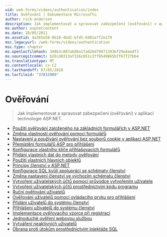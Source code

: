 ```yaml
---
uid: web-forms/videos/authentication/index
title: Ověřování | Dokumentace Microsoftu
author: rick-anderson
description: Jak implementovat a spravovat zabezpečení (ověřování) v aplikaci technologie ASP.NET.
ms.author: aspnetcontent
ms.date: 10/05/2011
ms.assetid: 4a365e58-9b18-4bd2-bfd5-6981e7f2e179
msc.legacyurl: /web-forms/videos/authentication
msc.type: chapter
ms.openlocfilehash: 340b3c807abd8a1fa026d79971303bf29e4aedf3
ms.sourcegitcommit: b28cd0313af316c051c2ff8549865bff67f2fbb4
ms.translationtype: MT
ms.contentlocale: cs-CZ
ms.lasthandoff: 07/05/2018
ms.locfileid: "37833909"
---
```

<a name="authentication"></a>Ověřování
====================
> Jak implementovat a spravovat zabezpečení (ověřování) v aplikaci technologie ASP.NET.


- [Použití ověřování založeného na základních formulářích v ASP.NET](using-basic-forms-authentication-in-aspnet.md)
- [Změna vlastností ověřování pomocí formulářů](how-to-change-the-forms-authentication-properties.md)
- [Nastavení a používání ověřování bez souborů cookie v aplikaci ASP.NET](how-to-setup-and-use-cookie-less-authentication-in-an-aspnet-application.md)
- [Přemístění formulářů ASP pro přihlášení](asp-forms-login-relocation.md)
- [Konfigurace vlastního klíče přihlašovacích formulářů](forms-login-custom-key-configuration.md)
- [Přidání vlastních dat do metody ověřování](add-custom-data-to-the-authentication-method.md)
- [Použití vlastních hlavních objektů](use-custom-principal-objects.md)
- [Principy členství v ASP.NET](understanding-aspnet-memberships.md)
- [Konfigurace SQL kvůli spolupráci se schématy členství](configuring-sql-to-work-with-membership-schemas.md)
- [Změna nastavení členství ve výchozím schématu členství](changing-membership-settings-in-the-default-membership-schema.md)
- [Vytvoření uživatelských účtů pomocí průvodce vytvořením uživatele](creating-user-accounts-with-the-create-user-wizard.md)
- [Vytvoření uživatelských účtů prostřednictvím kódu programu](creating-user-accounts-programmatically.md)
- [Ruční ověřování uživatelů](validating-users-manually.md)
- [Ověřování uživatelů pomocí ovládacího prvku pro přihlášení](validating-users-with-the-login-control.md)
- [Přidání uživatelů do systému členství](adding-users-to-your-membership-system.md)
- [Přihlášení uživatelů do systému členství](logging-users-into-your-membership-system.md)
- [Implementace ověřovacího vzorce při registraci](implement-the-registration-verification-pattern.md)
- [Jednoduché ověření webovou službou](simple-web-service-authentication.md)
- [Vytváření neaktivních uživatelů](creating-inactive-users.md)
- [Obrana proti útokům prostřednictvím injektáže SQL](sql-injection-defense.md)
